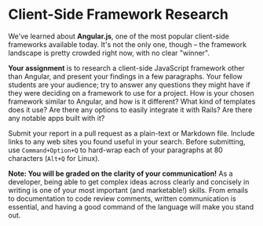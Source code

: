 # Client-Side Framework Research

We've learned about **Angular.js**, one of the most popular client-side frameworks available today. It's not the only one, though &ndash; the framework landscape is pretty crowded right now, with no clear "winner".

**Your assignment** is to research a client-side JavaScript framework other than Angular, and present your findings in a few paragraphs. Your fellow students are your audience; try to answer any questions they might have if they were deciding on a framework to use for a project. How is your chosen framework similar to Angular, and how is it different? What kind of templates does it use? Are there any options to easily integrate it with Rails? Are there any notable apps built with it?

Submit your report in a pull request as a plain-text or Markdown file. Include links to any web sites you found useful in your search. Before submitting, use `Command+Option+Q` to hard-wrap each of your paragraphs at 80 characters (`Alt+Q` for Linux).

**Note: You will be graded on the clarity of your communication!** As a developer, being able to get complex ideas across clearly and concisely in writing is one of your most important (and marketable!) skills. From emails to documentation to code review comments, written communication is essential, and having a good command of the language will make you stand out.
